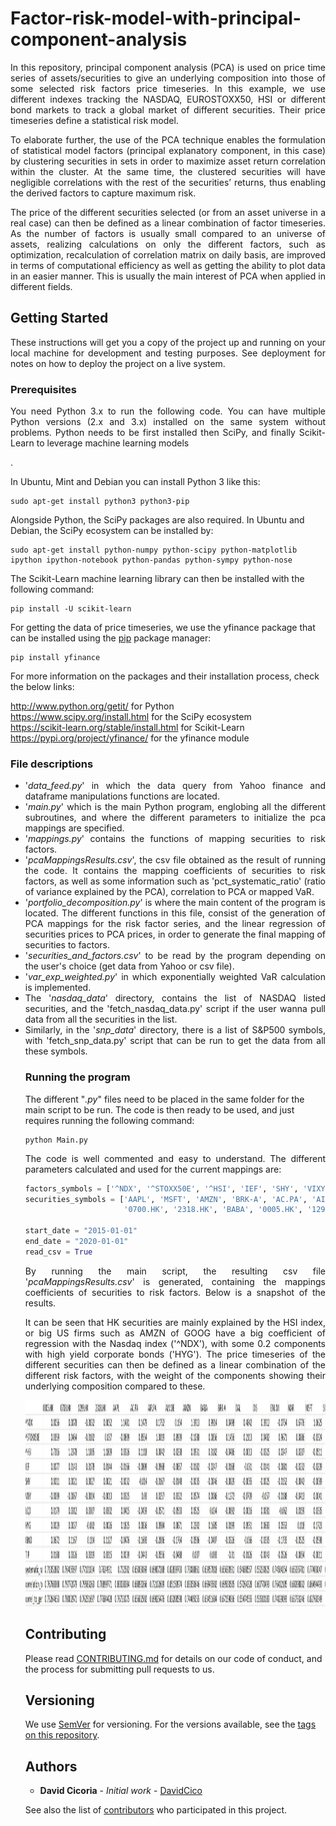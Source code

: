 # Factor-risk-model-with-principal-component-analysis
<p align="justify">In this repository, principal component analysis (PCA) is used on price time series of assets/securities to give an underlying composition into those of some selected risk factors price timeseries. In this example, we use different indexes tracking the NASDAQ, EUROSTOXX50, HSI or different bond markets to track a global market of different securities. Their price timeseries define a statistical risk model.</p>

<p align="justify">To elaborate further, the use of the PCA technique enables the formulation of statistical model factors (principal explanatory component, in this case) by clustering securities in sets in order to maximize asset return correlation within the cluster. At the same time, the clustered securities will have negligible correlations with the rest of the securities’ returns, thus enabling the derived factors to capture maximum risk.</p>

<p align="justify">The price of the different securities selected (or from an asset universe in a real case) can then be defined as a linear combination of factor timeseries. As the number of factors is usually small compared to an universe of assets, realizing calculations on only the different factors, such as optimization, recalculation of correlation matrix on daily basis, are improved in terms of computational efficiency as well as getting the ability to plot data in an easier manner. This is usually the main interest of PCA when applied in different fields.</p>

## Getting Started

<p align="justify">These instructions will get you a copy of the project up and running on your local machine for development and testing purposes. See deployment for notes on how to deploy the project on a live system.</p>

### Prerequisites

<p align="justify">You need Python 3.x to run the following code.  You can have multiple Python versions (2.x and 3.x) installed on the same system without problems. Python needs to be first installed then SciPy, and finally Scikit-Learn to leverage machine learning models</p>.

In Ubuntu, Mint and Debian you can install Python 3 like this:

    sudo apt-get install python3 python3-pip

Alongside Python, the SciPy packages are also required. In Ubuntu and Debian, the SciPy ecosystem can be installed by:

    sudo apt-get install python-numpy python-scipy python-matplotlib ipython ipython-notebook python-pandas python-sympy python-nose

The Scikit-Learn machine learning library can then be installed with the following command:

    pip install -U scikit-learn

For getting the data of price timeseries, we use the yfinance package that can be installed using the <a href="https://pypi.org/project/pip/">pip</a> package manager:

    pip install yfinance

For more information on the packages and their installation process, check the below links:

http://www.python.org/getit/ for Python    
https://www.scipy.org/install.html for the SciPy ecosystem </br>
https://scikit-learn.org/stable/install.html for Scikit-Learn
https://pypi.org/project/yfinance/ for the yfinance module 


### File descriptions
<ul>
  
<li><div align="justify">'<em>data_feed.py</em>' in which the data query from Yahoo finance and dataframe manipulations functions are located.</div></li>
    
<li><div align="justify">'<em>main.py</em>' which is the main Python program, englobing all the different subroutines, and where the different parameters to initialize the pca mappings are specified. </div></li>

<li><div align="justify">'<em>mappings.py</em>' contains the functions of mapping securities to risk factors. </div></li>

<li><div align="justify">'<em>pcaMappingsResults.csv</em>', the csv file obtained as the result of running the code. It contains the mapping coefficients of securities to risk factors, as well as some information such as 'pct_systematic_ratio' (ratio of variance explained by the PCA), correlation to PCA or mapped VaR. </div</li>

<li><div align="justify">'<em>portfolio_decomposition.py</em>' is where the main content of the program is located. The different functions in this file, consist of the generation of PCA mappings for the risk factor series, and the linear regression of securities prices to PCA prices, in order to generate the final mapping of securities to factors. </div</li>

<li><div align="justify">'<em>securities_and_factors.csv</em>' to be read by the program depending on the user's choice (get data from Yahoo or csv file). </div</li>

<li><div align="justify">'<em>var_exp_weighted.py</em>' in which exponentially weighted VaR calculation is implemented. </div</li>
  
<li><div align="justify">The '<em>nasdaq_data</em>' directory, contains the list of NASDAQ listed securities, and the 'fetch_nasdaq_data.py' script if the user wanna pull data from all the securities in the list. </div></li>

<li><div align="justify">Similarly, in the '<em>snp_data</em>' directory, there is a list of S&P500 symbols, with 'fetch_snp_data.py' script that can be run to get the data from all these symbols. </div></li>

### Running the program

The different "<em>.py</em>" files need to be placed in the same folder for the main script to be run. The code is then ready to be used, and just requires running the following command:

    python Main.py

<p align="justify">The code is well commented and easy to understand. The different parameters calculated and used for the current mappings are:</p>

``` python
factors_symbols = ['^NDX', '^STOXX50E', '^HSI', 'IEF', 'SHY', 'VIXY', 'LQD', 'HYG', 'IBND', 'TIP']
securities_symbols = ['AAPL', 'MSFT', 'AMZN', 'BRK-A', 'AC.PA', 'AIR.PA', 'DAL', 'MAR', 'DIS', 'SIX', 'VOW3.DE',
                      '0700.HK', '2318.HK', 'BABA', '0005.HK', '1299.HK', 'ENI.MI', 'ALV.DE']

start_date = "2015-01-01"
end_date = "2020-01-01"
read_csv = True
```

<p align="justify">By running the main script, the resulting csv file '<em>pcaMappingsResults.csv</em>' is generated, containing the mappings coefficients of securities to risk factors. Below is a snapshot of the results.</p>

<p align="justify">It can be seen that HK securities are mainly explained by the HSI index, or big US firms such as AMZN of GOOG have a big coefficient of regression with the Nasdaq index ('^NDX'), with some 0.2 components with high yield corporate bonds ('HYG'). The price timeseries of the different securities can then be defined as a linear combination of the different risk factors, with the weight of the components showing their underlying composition compared to these.</p>

<p align="center"> <img src="https://github.com/DavidCico/Factor-risk-model-with-principal-component-analysis/blob/master/mappings_results.JPG" width="1500" height="330"> </p>

## Contributing

Please read [CONTRIBUTING.md](https://github.com/DavidCico/Factor-risk-model-with-principal-component-analysis/blob/master/CONTRIBUTING.md) for details on our code of conduct, and the process for submitting pull requests to us.

## Versioning

We use [SemVer](http://semver.org/) for versioning. For the versions available, see the [tags on this repository](https://github.com/your/project/tags). 

## Authors

* **David Cicoria** - *Initial work* - [DavidCico](https://github.com/DavidCico)

See also the list of [contributors](https://github.com/DavidCico/Factor-risk-model-with-principal-component-analysis/graphs/contributors) who participated in this project.
